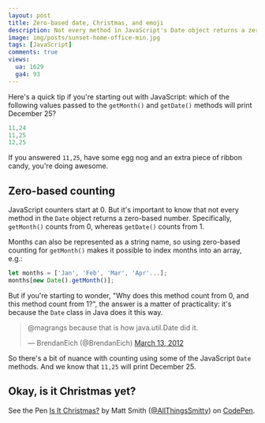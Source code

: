 ```yaml
---
layout: post
title: Zero-based date, Christmas, and emoji
description: Not every method in JavaScript's Date object returns a zero-based number. Here's a tip will help you understand that a little better.
image: img/posts/sunset-home-office-min.jpg
tags: [JavaScript]
comments: true
views:
  ua: 1629
  ga4: 93
---
```


Here's a quick tip if you're starting out with JavaScript: which of the following values passed to the `getMonth()` and `getDate()` methods will print December 25?

```javascript
11,24
11,25
12,25
```

If you answered `11,25`, have some egg nog and an extra piece of ribbon candy, you're doing awesome.

## Zero-based counting

JavaScript counters start at 0. But it's important to know that not every method in the `Date` object returns a zero-based number. Specifically, `getMonth()` counts from 0, whereas `getDate()` counts from 1.

Months can also be represented as a string name, so using zero-based counting for `getMonth()` makes it possible to index months into an array, e.g.:

```javascript
let months = ['Jan', 'Feb', 'Mar', 'Apr'...];
months[new Date().getMonth()];
```

But if you're starting to wonder, "Why does this method count from 0, and this method count from 1?", the answer is a matter of practicality: it's because the `Date` class in Java does it this way.

<div class="embed">
  <blockquote class="twitter-tweet tw-align-center" data-lang="en"><p lang="en" dir="ltr">@magrangs because that is how java.util.Date did it.</p>&mdash; BrendanEich (@BrendanEich) <a href="https://twitter.com/BrendanEich/status/179610205317902337">March 13, 2012</a></blockquote>
  <script async src="//platform.twitter.com/widgets.js" charset="utf-8"></script>
</div>

So there's a bit of nuance with counting using some of the JavaScript `Date` methods. And we know that `11,25` will print December 25.

## Okay, is it Christmas yet?

<div class="embed">
  <p class="codepen" data-height="450" data-slug-hash="MbppLg" data-default-tab="result" data-user="AllThingsSmitty" data-embed-version="2" data-pen-title="Is It Christmas?" class="codepen">See the Pen <a href="http://codepen.io/AllThingsSmitty/pen/MbppLg/">Is It Christmas?</a> by Matt Smith (<a href="http://codepen.io/AllThingsSmitty">@AllThingsSmitty</a>) on <a href="http://codepen.io">CodePen</a>.</p>
  <script async src="https://production-assets.codepen.io/assets/embed/ei.js"></script>
</div>